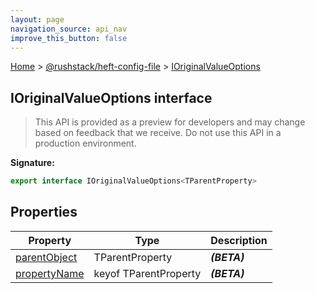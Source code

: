```yaml
---
layout: page
navigation_source: api_nav
improve_this_button: false
---
```



[Home](./index.md) &gt; [@rushstack/heft-config-file](./heft-config-file.md) &gt; [IOriginalValueOptions](./heft-config-file.ioriginalvalueoptions.md)

## IOriginalValueOptions interface

> This API is provided as a preview for developers and may change based on feedback that we receive. Do not use this API in a production environment.
>


<b>Signature:</b>

```typescript
export interface IOriginalValueOptions<TParentProperty>
```

## Properties

|  Property | Type | Description |
|  --- | --- | --- |
|  [parentObject](./heft-config-file.ioriginalvalueoptions.parentobject.md) | TParentProperty | <b><i>(BETA)</i></b> |
|  [propertyName](./heft-config-file.ioriginalvalueoptions.propertyname.md) | keyof TParentProperty | <b><i>(BETA)</i></b> |

